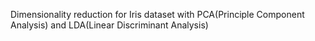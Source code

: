 Dimensionality reduction for Iris dataset with PCA(Principle Component Analysis) and LDA(Linear Discriminant Analysis)
